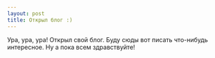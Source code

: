 ```yaml
---
layout: post
title: Открыл блог :)
---
```


Ура, ура, ура! Открыл свой блог. Буду сюды вот писать что-нибудь интересное. Ну а пока всем здравствуйте!
